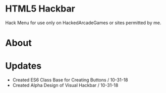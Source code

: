 # HTML5 Hackbar
Hack Menu for use only on HackedArcadeGames or sites permitted by me.


# About


# Updates
 - Created ES6 Class Base for Creating Buttons / 10-31-18
 - Created Alpha Design of Visual Hackbar / 10-31-18
